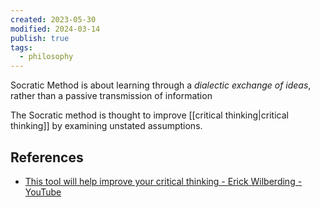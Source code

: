 ```yaml
---
created: 2023-05-30
modified: 2024-03-14
publish: true
tags:
  - philosophy
---
```

Socratic Method is about learning through a _dialectic exchange of ideas_, rather than a passive transmission of information

The Socratic method is thought to improve [[critical thinking|critical thinking]] by examining unstated assumptions.

## References
- [This tool will help improve your critical thinking - Erick Wilberding - YouTube](https://youtu.be/vNDYUlxNIAA)